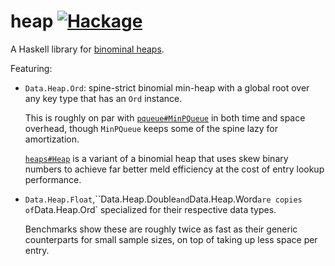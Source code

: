 # heap [![Hackage](https://img.shields.io/hackage/v/heap.svg)](https://hackage.haskell.org/package/heap)

A Haskell library for [binominal heaps](https://en.wikipedia.org/wiki/Binomial_heap).

Featuring:

- `Data.Heap.Ord`: spine-strict binomial min-heap with a global root over any key
  type that has an `Ord` instance.

  This is roughly on par with
  [`pqueue#MinPQueue`](https://hackage.haskell.org/package/pqueue-1.5.0.0/docs/Data-PQueue-Prio-Min.html#t:MinPQueue) in both time and space overhead, though `MinPQueue` keeps some
  of the spine lazy for amortization.

  [`heaps#Heap`](https://hackage.haskell.org/package/heaps-0.4/docs/Data-Heap.html#t:Heap)
  is a variant of a binomial heap that uses skew binary numbers to achieve far better
  meld efficiency at the cost of entry lookup performance.

- `Data.Heap.Float`,``Data.Heap.Double` and `Data.Heap.Word` are copies of
  `Data.Heap.Ord` specialized for their respective data types.

  Benchmarks show these are roughly twice as fast as their generic counterparts
  for small sample sizes, on top of taking up less space per entry.

